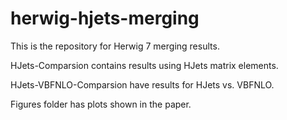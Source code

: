 # herwig-hjets-merging
This is the repository for Herwig 7 merging results.
 
HJets-Comparsion contains results using HJets matrix elements.

HJets-VBFNLO-Comparsion have results for HJets vs. VBFNLO.
 
Figures folder has plots shown in the paper.
